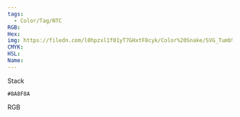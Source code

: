 ```yaml
---
tags:
  - Color/Tag/NTC
RGB:
Hex:
img: https://filedn.com/l0hpzxl1f01yT7GHxtF8cyk/Color%20Snake/SVG_Tumb%20Mass%20No%20Name/8A8F8A.svg
CMYK:
HSL:
Name:
---
```

Stack
```palette
#8A8F8A
```
RGB
